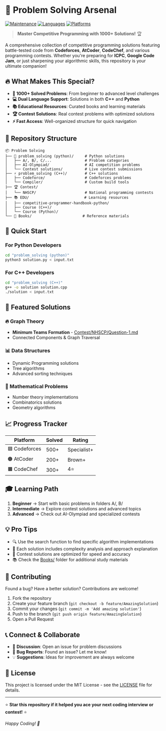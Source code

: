 # 🚀 Problem Solving Arsenal

[![Maintenance](https://img.shields.io/badge/Maintained%3F-yes-green.svg)](https://github.com/yourusername/problem-solving/graphs/commit-activity)
[![Languages](https://img.shields.io/badge/Languages-C%2B%2B%20%7C%20Python-blue.svg)](https://github.com/yourusername/problem-solving)
[![Platforms](https://img.shields.io/badge/Platforms-Codeforces%20%7C%20AtCoder%20%7C%20CodeChef-orange.svg)](https://github.com/yourusername/problem-solving)

> **Master Competitive Programming with 1000+ Solutions!** 🏆

A comprehensive collection of competitive programming solutions featuring battle-tested code from **Codeforces**, **AtCoder**, **CodeChef**, and various programming contests. Whether you're preparing for **ICPC**, **Google Code Jam**, or just sharpening your algorithmic skills, this repository is your ultimate companion!

## 🔥 What Makes This Special?

- **🎯 1000+ Solved Problems**: From beginner to advanced level challenges
- **💻 Dual Language Support**: Solutions in both **C++** and **Python**
- **📚 Educational Resources**: Curated books and learning materials
- **🏆 Contest Solutions**: Real contest problems with optimized solutions
- **⚡ Fast Access**: Well-organized structure for quick navigation

## 📁 Repository Structure

```
📦 Problem Solving
├── 🐍 problem_solving (python)/     # Python solutions
│   ├── A/, B/, C/...               # Problem categories
│   ├── AI-Olympiad/                # AI competition problems
│   └── Contest solutions/          # Live contest submissions
├── ⚡ problem_solving (C++)/        # C++ solutions  
│   ├── Codeforce/                  # Codeforces problems
│   └── Compiler/                   # Custom build tools
├── 🏆 Contest/
│   └── NHSCP/                      # National programming contests
├── 📚 EDU/                         # Learning resources
│   ├── competitive-programmer-handbook-python/
│   ├── Course (C++)/
│   └── Course (Python)/
└── 📖 Books/                       # Reference materials
```

## 🚀 Quick Start

### For Python Developers
```bash
cd "problem_solving (python)"
python3 solution.py < input.txt
```

### For C++ Developers  
```bash
cd "problem_solving (C++)"
g++ -o solution solution.cpp
./solution < input.txt
```

## 🌟 Featured Solutions

### 🔥 Graph Theory
- **Minimum Teams Formation** - [Contest/NHSCP/Question-1.md](Contest/NHSCP/Question-1.md)
- Connected Components & Graph Traversal

### 📊 Data Structures
- Dynamic Programming solutions
- Tree algorithms
- Advanced sorting techniques

### 🧮 Mathematical Problems
- Number theory implementations
- Combinatorics solutions
- Geometry algorithms

## 📈 Progress Tracker

| Platform | Solved | Rating |
|----------|--------|--------|
| 🟦 Codeforces | 500+ | Specialist+ |
| 🟠 AtCoder | 200+ | Brown+ |
| 🟫 CodeChef | 300+ | 4⭐ |

## 🎓 Learning Path

1. **Beginner** → Start with basic problems in folders A/, B/
2. **Intermediate** → Explore contest solutions and advanced topics
3. **Advanced** → Check out AI-Olympiad and specialized contests

## 💡 Pro Tips

- 🔍 Use the search function to find specific algorithm implementations
- 📝 Each solution includes complexity analysis and approach explanation  
- 🚀 Contest solutions are optimized for speed and accuracy
- 📚 Check the [Books/](Books/) folder for additional study materials

## 🤝 Contributing

Found a bug? Have a better solution? Contributions are welcome!

1. Fork the repository
2. Create your feature branch (`git checkout -b feature/AmazingSolution`)
3. Commit your changes (`git commit -m 'Add amazing solution'`)
4. Push to the branch (`git push origin feature/AmazingSolution`)
5. Open a Pull Request

## 📞 Connect & Collaborate

- 💬 **Discussion**: Open an issue for problem discussions
- 🐛 **Bug Reports**: Found an issue? Let me know!
- 💡 **Suggestions**: Ideas for improvement are always welcome

## 📜 License

This project is licensed under the MIT License - see the [LICENSE](LICENSE) file for details.

---

⭐ **Star this repository if it helped you ace your next coding interview or contest!** ⭐

*Happy Coding! 🚀*
